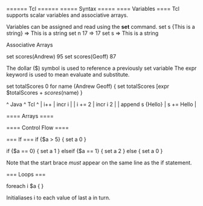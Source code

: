 ====== Tcl ======
===== Syntax =====
==== Variables ====
Tcl supports scalar variables and associative arrays.

Variables can be assigned and read using the **set** command.
  set s {This is a string}
  => This is a string
  set n 17
  => 17
  set s
  => This is a string

Associative Arrays

  set scores(Andrew) 95
  set scores(Geoff) 87

The dollar ($) symbol is used to reference a previously set variable
The expr keyword is used to mean evaluate and substitute.

  set totalScores 0
  for name (Andrew Geoff) {
    set totalScores [expr $totalScores + $scores($name)
  }



^ Java ^ Tcl ^
| i++ | incr i |
| i += 2 | incr i 2 |
| append s {Hello} | s += Hello |







==== Arrays ====



==== Control Flow ====

=== If ===
  if {$a > 5} {
    set a 0
  }

  if {$a == 0} {
    set a 1
  } elseif {$a == 1} {
    set a 2
  } else {
    set a 0
  }

Note that the start brace *must* appear on the same line as the if statement.


=== Loops ===

  foreach i $a {
  }

Initialiases i to each value of last a in turn.
